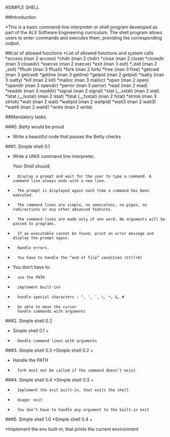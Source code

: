#SIMPLE SHELL

##Introduction 

*This is a basic command-line interpreter or shell program developed as part of the ALX Software Engineering curriculum. The shell program allows users to enter commands and executes them, providing the corresponding output. 

##List of allowed functions
*List of allowed functions and system calls
*access (man 2 access)
*chdir (man 2 chdir)
*close (man 2 close)
*closedir (man 3 closedir)
*execve (man 2 execve)
*exit (man 3 exit)
*_exit (man 2 _exit)
*fflush (man 3 fflush)
*fork (man 2 fork)
*free (man 3 free)
*getcwd (man 3 getcwd)
*getline (man 3 getline)
*getpid (man 2 getpid)
*isatty (man 3 isatty)
*kill (man 2 kill)
*malloc (man 3 malloc)
*open (man 2 open)
*opendir (man 3 opendir)
*perror (man 3 perror)
*read (man 2 read)
*readdir (man 3 readdir)
*signal (man 2 signal)
*stat (__xstat) (man 2 stat)
*lstat (__lxstat) (man 2 lstat)
*fstat (__fxstat) (man 2 fstat)
*strtok (man 3 strtok)
*wait (man 2 wait)
*waitpid (man 2 waitpid)
*wait3 (man 2 wait3)
*wait4 (man 2 wait4)
*write (man 2 write)

##Mandatory tasks 

###0. Betty would be proud
*	Write a beautiful code that passes the Betty checks

###1. Simple shell 0.1
*	Write a UNIX command line interpreter.

	Your Shell should:

*		Display a prompt and wait for the user to type a command. A command line always ends with a new line.
*		The prompt is displayed again each time a command has been executed.
*		The command lines are simple, no semicolons, no pipes, no redirections or any other advanced features.
*		The command lines are made only of one word. No arguments will be passed to programs.
*		If an executable cannot be found, print an error message and display the prompt again.
*		Handle errors.
*		You have to handle the “end of file” condition (Ctrl+D)

*	You don’t have to:

*		use the PATH
*		implement built-ins
*		handle special characters : ", ', `, \, *, &, #
*		be able to move the cursor
		handle commands with arguments
###2. Simple shell 0.2
*	Simple shell 0.1 +

*		Handle command lines with arguments
###3. Simple shell 0.3
*Simple shell 0.2 +

*	Handle the PATH
*		fork must not be called if the command doesn’t exist
###4. Simple shell 0.4
*Simple shell 0.3 +

*		Implement the exit built-in, that exits the shell
*		Usage: exit
*		You don’t have to handle any argument to the built-in exit
###5. Simple shell 1.0
*Simple shell 0.4 +

*Implement the env built-in, that prints the current environment
